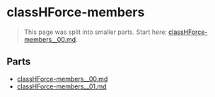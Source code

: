 # classHForce-members

> This page was split into smaller parts. Start here: [classHForce-members__00.md](classHForce-members__00.md).

## Parts

- [classHForce-members__00.md](classHForce-members__00.md)
- [classHForce-members__01.md](classHForce-members__01.md)
